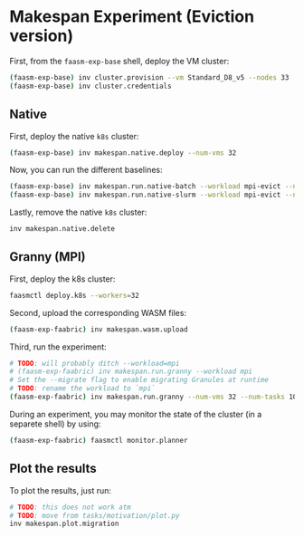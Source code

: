 # Makespan Experiment (Eviction version)

First, from the `faasm-exp-base` shell, deploy the VM cluster:

```bash
(faasm-exp-base) inv cluster.provision --vm Standard_D8_v5 --nodes 33
(faasm-exp-base) inv cluster.credentials
```

## Native

First, deploy the native `k8s` cluster:

```bash
(faasm-exp-base) inv makespan.native.deploy --num-vms 32
```

Now, you can run the different baselines:

```bash
(faasm-exp-base) inv makespan.run.native-batch --workload mpi-evict --num-vms 32 --num-tasks 200
(faasm-exp-base) inv makespan.run.native-slurm --workload mpi-evict --num-vms 32 --num-tasks 200
```

Lastly, remove the native `k8s` cluster:

```bash
inv makespan.native.delete
```

## Granny (MPI)

First, deploy the k8s cluster:

```bash
faasmctl deploy.k8s --workers=32
```

Second, upload the corresponding WASM files:

```bash
(faasm-exp-faabric) inv makespan.wasm.upload
```

Third, run the experiment:

```bash
# TODO: will probably ditch --workload=mpi
# (faasm-exp-faabric) inv makespan.run.granny --workload mpi
# Set the --migrate flag to enable migrating Granules at runtime
# TODO: rename the workload to `mpi`
(faasm-exp-faabric) inv makespan.run.granny --num-vms 32 --num-tasks 100 --workload mpi-migrate [--migrate]
```

During an experiment, you may monitor the state of the cluster (in a separete
shell) by using:

```bash
(faasm-exp-faabric) faasmctl monitor.planner
```

## Plot the results

To plot the results, just run:

```bash
# TODO: this does not work atm
# TODO: move from tasks/motivation/plot.py
inv makespan.plot.migration
```
